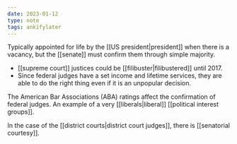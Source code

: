 ```yaml
---
date: 2023-01-12
type: note
tags: ankifylater
---
```


Typically appointed for life by the [[US president|president]] when there is a vacancy, but the [[senate]] must confirm them through simple majority.
- [[supreme court]] justices could be [[filibuster|filibustered]] until 2017.
- Since federal judges have a set income and lifetime services, they are able to do the right thing even if it is an unpopular decision.

The American Bar Associations (ABA) ratings affect the confirmation of federal judges. An example of a very [[liberals|liberal]] [[political interest groups]].

In the case of the [[district courts|district court judges]], there is [[senatorial courtesy]].
